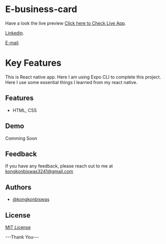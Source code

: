 # E-business-card

Have a look the live preview [Click here to Check Live App](https://expo.dev/@kongkonbiswas/planet-app).

[Linkedin](https://www.linkedin.com/in/kongkon-biswas-a2374314a/).

[E-mail](kongkonbiswas3241@gmail.com).

# Key Features
This is React native app. Here I am using Expo CLI to complete this project. Here I use some essential things I learned from my react native.
## Features

- HTML, CSS



## Demo

Comming Soon


## Feedback

If you have any feedback, please reach out to me at kongkonbiswas3241@gmail.com


## Authors

- [@kongkonbiswas](https://github.com/kongkonbiswas)

## License

[MIT License](LICENSE)
 

 <!-- ## Important command
# npm i --save react-native-svg
# npm i --save --dev react-native-svg-transformer -->

 ---Thank You---